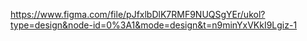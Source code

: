 https://www.figma.com/file/pJfxlbDlK7RMF9NUQSgYEr/ukol?type=design&node-id=0%3A1&mode=design&t=n9minYxVKkI9Lgiz-1
